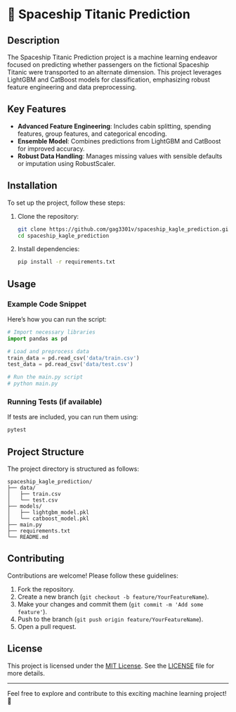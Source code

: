 # 🚀 Spaceship Titanic Prediction

## Description
The Spaceship Titanic Prediction project is a machine learning endeavor focused on predicting whether passengers on the fictional Spaceship Titanic were transported to an alternate dimension. This project leverages LightGBM and CatBoost models for classification, emphasizing robust feature engineering and data preprocessing.

## Key Features
- **Advanced Feature Engineering**: Includes cabin splitting, spending features, group features, and categorical encoding.
- **Ensemble Model**: Combines predictions from LightGBM and CatBoost for improved accuracy.
- **Robust Data Handling**: Manages missing values with sensible defaults or imputation using RobustScaler.

## Installation
To set up the project, follow these steps:

1. Clone the repository:
   ```bash
   git clone https://github.com/gag3301v/spaceship_kagle_prediction.git
   cd spaceship_kagle_prediction
   ```

2. Install dependencies:
   ```bash
   pip install -r requirements.txt
   ```

## Usage
### Example Code Snippet
Here’s how you can run the script:

```python
# Import necessary libraries
import pandas as pd

# Load and preprocess data
train_data = pd.read_csv('data/train.csv')
test_data = pd.read_csv('data/test.csv')

# Run the main.py script
# python main.py
```

### Running Tests (if available)
If tests are included, you can run them using:
```bash
pytest
```

## Project Structure
The project directory is structured as follows:

```
spaceship_kagle_prediction/
├── data/
│   ├── train.csv
│   └── test.csv
├── models/
│   ├── lightgbm_model.pkl
│   └── catboost_model.pkl
├── main.py
├── requirements.txt
└── README.md
```

## Contributing
Contributions are welcome! Please follow these guidelines:

1. Fork the repository.
2. Create a new branch (`git checkout -b feature/YourFeatureName`).
3. Make your changes and commit them (`git commit -m 'Add some feature'`).
4. Push to the branch (`git push origin feature/YourFeatureName`).
5. Open a pull request.

## License
This project is licensed under the [MIT License](LICENSE). See the [LICENSE](LICENSE) file for more details.

---

Feel free to explore and contribute to this exciting machine learning project! 🚀